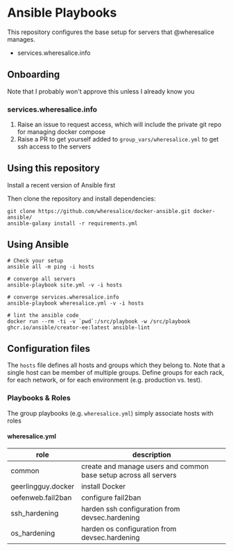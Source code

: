# Ansible Playbooks

This repository configures the base setup for servers that @wheresalice manages.

* services.wheresalice.info

## Onboarding

Note that I probably won't approve this unless I already know you

### services.wheresalice.info

1. Raise an issue to request access, which will include the private git repo for managing docker compose
2. Raise a PR to get yourself added to `group_vars/wheresalice.yml` to get ssh access to the servers

## Using this repository

Install a recent version of Ansible first

Then clone the repository and install dependencies:

```
git clone https://github.com/wheresalice/docker-ansible.git docker-ansible/
ansible-galaxy install -r requirements.yml
```

## Using Ansible


```
# Check your setup
ansible all -m ping -i hosts

# converge all servers
ansible-playbook site.yml -v -i hosts

# converge services.wheresalice.info
ansible-playbook wheresalice.yml -v -i hosts

# lint the ansible code
docker run --rm -ti -v `pwd`:/src/playbook -w /src/playbook ghcr.io/ansible/creator-ee:latest ansible-lint

```

## Configuration files

The `hosts` file defines all hosts and groups which they belong to. Note that a single host can be member of multiple groups. Define groups for each rack, for each network, or for each environment (e.g. production vs. test).

### Playbooks & Roles

The group playbooks (e.g. `wheresalice.yml`) simply associate hosts with roles

#### wheresalice.yml

| role               | description                                                      |
|--------------------|------------------------------------------------------------------|
| common             | create and manage users and common base setup across all servers |
| geerlingguy.docker | install Docker                                                   |
| oefenweb.fail2ban  | configure fail2ban                                               |
| ssh_hardening      | harden ssh configuration from devsec.hardening                   |
| os_hardening       | harden os configuration from devsec.hardening                    |

